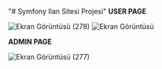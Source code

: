 "# Symfony Ilan Sitesi Projesi" 
**USER PAGE**

![Ekran Görüntüsü (278)](https://user-images.githubusercontent.com/37957489/88067555-cf701f80-cb77-11ea-8461-5d428d2554be.png)
![Ekran Görüntüsü](https://user-images.githubusercontent.com/37957489/88067562-d0a14c80-cb77-11ea-92f1-3e69f4d4c3aa.png)

**ADMIN PAGE**

![Ekran Görüntüsü (277)](https://user-images.githubusercontent.com/37957489/88067652-ee6eb180-cb77-11ea-971e-6d2b20b77590.png)
